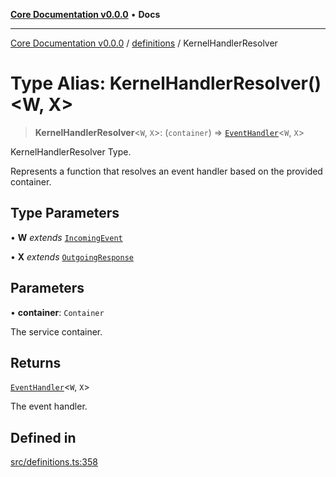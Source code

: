 [**Core Documentation v0.0.0**](../../README.md) • **Docs**

***

[Core Documentation v0.0.0](../../modules.md) / [definitions](../README.md) / KernelHandlerResolver

# Type Alias: KernelHandlerResolver()\<W, X\>

> **KernelHandlerResolver**\<`W`, `X`\>: (`container`) => [`EventHandler`](EventHandler.md)\<`W`, `X`\>

KernelHandlerResolver Type.

Represents a function that resolves an event handler based on the provided container.

## Type Parameters

• **W** *extends* [`IncomingEvent`](../../events/IncomingEvent/classes/IncomingEvent.md)

• **X** *extends* [`OutgoingResponse`](../../events/OutgoingResponse/classes/OutgoingResponse.md)

## Parameters

• **container**: `Container`

The service container.

## Returns

[`EventHandler`](EventHandler.md)\<`W`, `X`\>

The event handler.

## Defined in

[src/definitions.ts:358](https://github.com/stonemjs/core/blob/be89f756f02a94c320588453a86b3e95bc4e060f/src/definitions.ts#L358)
